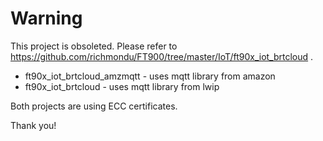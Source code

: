 # Warning

This project is obsoleted. Please refer to https://github.com/richmondu/FT900/tree/master/IoT/ft90x_iot_brtcloud . 

- ft90x_iot_brtcloud_amzmqtt - uses mqtt library from amazon
- ft90x_iot_brtcloud - uses mqtt library from lwip

Both projects are using ECC certificates.

Thank you!
